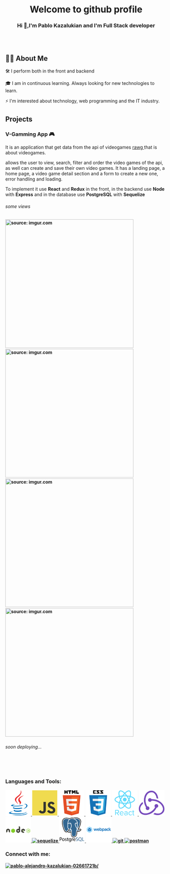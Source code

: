 

<h1 align="center">Welcome to github profile </h1>
<h3 align="center">Hi 👋,I'm Pablo Kazalukian and I'm Full Stack developer </h3>


<br/><br/>
<h2>👨‍💻 About Me</h2>

<p>🛠 I perform both in the front and backend </p>
<p>🎓  I am in continuous learning. Always looking for new technologies to learn.</p>
<p>⚡ I'm interested about technology, web programming and the IT industry. </p>

<h2>Projects  </h2>

<h3>V-Gamming App 🎮</h3>

<p> It is an application that get data from the api of videogames <a href="https://rawg.io/apidocs" target="_blank" rel="noreferrer"> rawg </a> that is about videogames.<br/>
 </p><p> allows the user to view, search, filter and order the video games of the api, as well can create and save their own video games.
  It has a landing page, a home page, a video game detail section and a form to create a new one, error handling and loading.<br/>
<p> To implement it use <b>React</b> and <b>Redux</b> in the front, in the backend use <b>Node</b> with <b>Express</b> and in the database use <b>PostgreSQL</b> with <b>Sequelize<b></p>  
</p>
  <h6>some views </h6>
  <div>
  <a href="https://imgur.com/jXk7q75.png"><img src="https://i.imgur.com/jXk7q75.png" title="source: imgur.com" width="400" height="400" /></a>
  <a href="https://imgur.com/XI5hPVF.png"><img src="https://i.imgur.com/XI5hPVF.png" title="source: imgur.com" width="400" height="400" /></a>
  <a href="https://imgur.com/zdZPQzi.png"><img src="https://i.imgur.com/zdZPQzi.png" title="source: imgur.com" width="400" height="400" /></a>
  <a href="https://imgur.com/xP1iMRE.png"><img src="https://i.imgur.com/xP1iMRE.png" title="source: imgur.com" width="400" height="400" /></a>
  <div>
    <h6>soon deploying...</h6>
<br/> <br/>

<h3 align="left">Languages and Tools: </h3>
<p align="left"> 
  
   <a href="https://www.java.com" target="_blank" rel="noreferrer"> <img src="https://raw.githubusercontent.com/devicons/devicon/master/icons/java/java-original.svg" alt="java" width="80" height="80"/> </a>   <a href="https://developer.mozilla.org/en-US/docs/Web/JavaScript" target="_blank" rel="noreferrer"> <img src="https://raw.githubusercontent.com/devicons/devicon/master/icons/javascript/javascript-original.svg" alt="javascript" width="80" height="80"/> </a> <a href="https://www.w3.org/html/" target="_blank" rel="noreferrer"> <img src="https://raw.githubusercontent.com/devicons/devicon/master/icons/html5/html5-original-wordmark.svg" alt="html5" width="80" height="80"/> </a>  <a href="https://www.w3schools.com/css/" target="_blank" rel="noreferrer"> <img src="https://raw.githubusercontent.com/devicons/devicon/master/icons/css3/css3-original-wordmark.svg" alt="css3" width="80" height="80"/> </a> <a href="https://reactjs.org/" target="_blank" rel="noreferrer"> <img src="https://raw.githubusercontent.com/devicons/devicon/master/icons/react/react-original-wordmark.svg" alt="react" width="80" height="80"/> </a> 
  <a href="https://redux.js.org" target="_blank" rel="noreferrer"> <img src="https://raw.githubusercontent.com/devicons/devicon/master/icons/redux/redux-original.svg" alt="redux" width="80" height="80"/> </a> <a href="https://nodejs.org" target="_blank" rel="noreferrer"> <img src="https://raw.githubusercontent.com/devicons/devicon/master/icons/nodejs/nodejs-original-wordmark.svg" alt="nodejs" width="80" height="80"/> </a> 
  <a href="https://sequelize.org/" target="_blank" rel="noreferrer"> <img src="https://seeklogo.com/images/S/sequelize-logo-9A5075DB9F-seeklogo.com.png" alt="sequelize" width="80" height="80"/> </a>
  <a href="https://www.postgresql.org" target="_blank" rel="noreferrer"> <img src="https://raw.githubusercontent.com/devicons/devicon/master/icons/postgresql/postgresql-original-wordmark.svg" alt="postgresql" width="80" height="80"/> </a> <a href="https://webpack.js.org" target="_blank" rel="noreferrer"> <img src="https://raw.githubusercontent.com/devicons/devicon/d00d0969292a6569d45b06d3f350f463a0107b0d/icons/webpack/webpack-original-wordmark.svg" alt="webpack" width="80" height="80"/> </a> <a href="https://git-scm.com/" target="_blank" rel="noreferrer"> <img src="https://www.vectorlogo.zone/logos/git-scm/git-scm-icon.svg" alt="git" width="80" height="80"/> </a>
  <a href="https://postman.com" target="_blank" rel="noreferrer"> <img src="https://www.vectorlogo.zone/logos/getpostman/getpostman-icon.svg" alt="postman" width="80" height="80"/> </a> 
</p>




<h3 align="left">Connect with me:</h3>
<p align="left">
<a href="https://linkedin.com/in/pablo-alejandro-kazalukian-02661721b/" target="blank"><img align="center" src="https://raw.githubusercontent.com/rahuldkjain/github-profile-readme-generator/master/src/images/icons/Social/linked-in-alt.svg" alt="pablo-alejandro-kazalukian-02661721b/" height="40" width="60" /></a>
 

<!--
**PabloKazalukian/PabloKazalukian** is a ✨ _special_ ✨ repository because its `README.md` (this file) appears on your GitHub profile.

Here are some ideas to get you started:

- 🔭 I’m currently working on ...
- 🌱 I’m currently learning ...
- 👯 I’m looking to collaborate on ...
- 🤔 I’m looking for help with ...
- 💬 Ask me about ...
- 📫 How to reach me: ...
- 😄 Pronouns: ...
- ⚡ Fun fact: ...
-->
